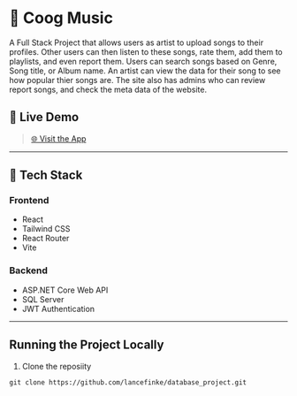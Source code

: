 # 🎵 Coog Music

A Full Stack Project that allows users as artist to upload songs to their profiles. Other users can then listen to these songs, rate them, add them to playlists, and even report them. Users can search songs based on Genre, Song title, or Album name. An artist can view the data for their song to see how popular thier songs are. The site also has admins who can review report songs, and check the meta data of the website.

## 🚀 Live Demo

> [🌐 Visit the App](https://your-deployed-site.com)  
---

## 🧰 Tech Stack

### Frontend
- React
- Tailwind CSS
- React Router
- Vite

### Backend
- ASP.NET Core Web API
- SQL Server
- JWT Authentication

---
## Running the Project Locally
1. Clone the reposiity

`git clone https://github.com/lancefinke/database_project.git`
